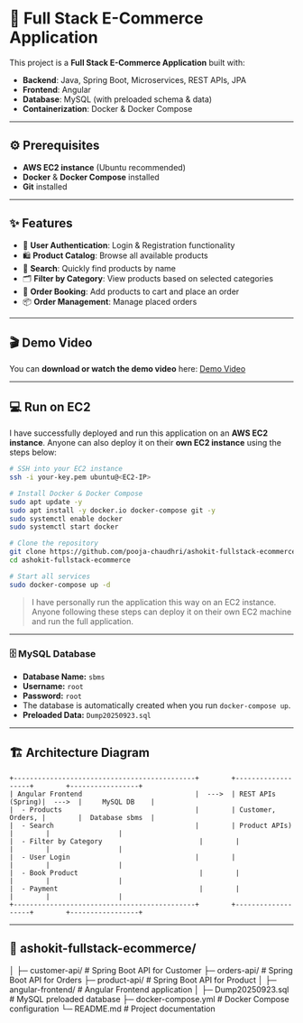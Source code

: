 
# 🛒 Full Stack E-Commerce Application

This project is a **Full Stack E-Commerce Application** built with:
- **Backend**: Java, Spring Boot, Microservices, REST APIs, JPA
- **Frontend**: Angular
- **Database**: MySQL (with preloaded schema & data)
- **Containerization**: Docker & Docker Compose

---

## ⚙️ Prerequisites

- **AWS EC2 instance** (Ubuntu recommended)
- **Docker** & **Docker Compose** installed
- **Git** installed

---

## ✨ Features

- 👤 **User Authentication**: Login & Registration functionality
- 🛍 **Product Catalog**: Browse all available products
- 🔎 **Search**: Quickly find products by name
- 🗂 **Filter by Category**: View products based on selected categories
- 🛒 **Order Booking**: Add products to cart and place an order
- 📦 **Order Management**: Manage placed orders

---

## 🎬 Demo Video

You can **download or watch the demo video** here:
[Demo Video](https://github.com/pooja-chaudhri/ashokit-fullstack-ecommerce/blob/main/ashokit-e-comm-application/public/Demo%20Link.mp4)

---

## 💻 Run on EC2

I have successfully deployed and run this application on an **AWS EC2 instance**. Anyone can also deploy it on their **own EC2 instance** using the steps below:

```bash
# SSH into your EC2 instance
ssh -i your-key.pem ubuntu@<EC2-IP>

# Install Docker & Docker Compose
sudo apt update -y
sudo apt install -y docker.io docker-compose git -y
sudo systemctl enable docker
sudo systemctl start docker

# Clone the repository
git clone https://github.com/pooja-chaudhri/ashokit-fullstack-ecommerce.git
cd ashokit-fullstack-ecommerce

# Start all services
sudo docker-compose up -d
```

> I have personally run the application this way on an EC2 instance. Anyone following these steps can deploy it on their own EC2 machine and run the full application.

---

### 🗄 MySQL Database

- **Database Name:** `sbms`
- **Username:** `root`
- **Password:** `root`
- The database is automatically created when you run `docker-compose up`.
- **Preloaded Data:** `Dump20250923.sql`

---

## 🏗 Architecture Diagram

```
+---------------------------------------------+        +-------------------+        +-----------------+
| Angular Frontend                            |  --->  | REST APIs (Spring)|  --->  |     MySQL DB    |
|  - Products                                 |        | Customer, Orders, |        |  Database sbms  |
|  - Search                                   |        | Product APIs)     |        |                 |
|  - Filter by Category                        |        |                   |        |                 |
|  - User Login                               |        |                   |        |                 |
|  - Book Product                              |        |                   |        |                 |
|  - Payment                                   |        |                   |        |                 |
+---------------------------------------------+        +-------------------+        +-----------------+

```

---

## 📁 ashokit-fullstack-ecommerce/
│
├─ customer-api/           # Spring Boot API for Customer
├─ orders-api/             # Spring Boot API for Orders
├─ product-api/            # Spring Boot API for Product
│
├─ angular-frontend/       # Angular Frontend application
│
├─ Dump20250923.sql        # MySQL preloaded database
├─ docker-compose.yml      # Docker Compose configuration
└─ README.md               # Project documentation
```
